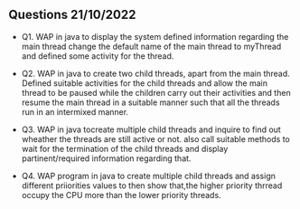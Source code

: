 ## Questions 21/10/2022

- Q1. WAP in java to display the system defined information regarding the main thread	change the default name of the main thread to myThread and defined some activity for the thread.

- Q2. WAP in java to create two child threads, apart from the main thread. Defined suitable activities for the child threads and allow the main thread to be paused while the children carry out their activities and then resume the main thread in a suitable manner such that all the threads run in an intermixed manner.

- Q3. WAP in java tocreate multiple child threads and inquire to find out wheather the threads are still active or not. also call suitable methods to wait for the termination of the child threads and display partinent/required information regarding that.

- Q4. WAP program in java to create multiple child threads and assign different priiorities values to then show that,the higher priority thrread occupy the CPU more than the lower priority threads.
